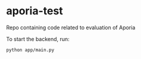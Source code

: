 # aporia-test
Repo containing code related to evaluation of Aporia

To start the backend, run:
```
python app/main.py
```
